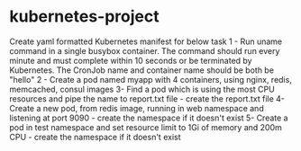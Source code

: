 # kubernetes-project
Create yaml formatted Kubernetes manifest for below task
1 - Run uname command in a single busybox container. The command should run every minute and must complete within 10 seconds or be terminated by Kubernetes. The CronJob name and container name should be both be "hello"
2 - Create a pod named myapp with 4 containers, using nginx, redis, memcached, consul images
3- Find a pod which is using the most CPU resources and pipe the name to report.txt file 
    - create the report.txt file
4- Create a new pod, from redis image, running in web namespace and listening at port 9090
    - create the namespace if it doesn't exist
5- Create a pod in test namespace and set resource limit to 1Gi of memory and 200m CPU 
    - create the namespace if it doesn't exist

